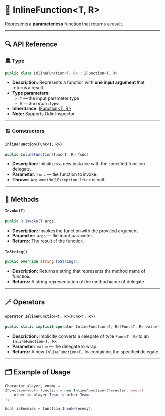 # 🧩 InlineFunction&lt;T, R&gt;

Represents a <b>parameterless</b> function that returns a result.

---

## 🔍 API Reference

### 🏛️ Type <div id="-type"></div>

```csharp
public class InlineFunction<T, R> : IFunction<T, R>
```

- **Description:** Represents a function with <b>one input argument</b> that returns a result.
- **Type parameters:**
    - `T` — the input parameter type
    - `R` — the return type
- **Inheritance:** [IFunction&lt;T, R&gt;](IFunction%601.md)
- **Note:** Supports Odin Inspector

---

### 🏗️ Constructors <div id="-constructors"></div>

#### `InlineFunction(Func<T, R>)`

```csharp
public InlineFunction(Func<T, R> func)
```

- **Description:** Initializes a new instance with the specified function delegate.
- **Parameter:** `func` — the function to invoke.
- **Throws:** `ArgumentNullException` if `func` is null.

---

## 🏹 Methods

#### `Invoke(T)`

```csharp
public R Invoke(T args)
```

- **Description:** Invokes the function with the provided argument.
- **Parameter:** `args` — the input parameter.
- **Returns:** The result of the function.

#### `ToString()`

```csharp
public override string ToString();
```

- **Description:** Returns a string that represents the method name of function.
- **Returns:** A string representation of the method name of delegate.

---

## 🪄 Operators

#### `operator InlineFunction<T, R>(Func<T, R>)`

```csharp
public static implicit operator InlineFunction<T, R>(Func<T, R> value);
```

- **Description:** Implicitly converts a delegate of type `Func<T, R>` to an `InlineFunction<T, R>`.
- **Parameter:** `value` — the delegate to wrap.
- **Returns:** A new `InlineFunction<T, R>` containing the specified delegate.

---

## 🗂 Example of Usage

```csharp
Character player, enemy = ...
IFunction<bool> function = new InlineFunction<Character, bool>(
    other => player.Team != other.Team
);

bool isEnemies = function.Invoke(enemy);
```